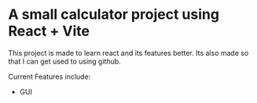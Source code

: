 # A small calculator project using React + Vite

This project is made to learn react and its features better. Its also made so that I can get used to using github.

Current Features include:
- GUI
